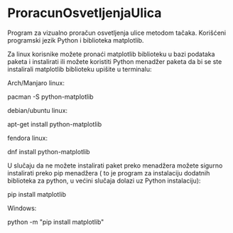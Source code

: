 # ProracunOsvetljenjaUlica
Program za vizualno proračun osvetljenja ulice metodom tačaka. Korišćeni programski jezik Python i biblioteka matplotlib.

Za linux korisnike možete pronaći matplotlib biblioteku u bazi podataka paketa i instalirati ili možete koristiti Python menadžer paketa da bi se ste instalirali matplotlib biblioteku upišite u terminalu:


Arch/Manjaro linux:

pacman -S python-matplotlib

debian/ubuntu linux:

apt-get install python-matplotlib

fendora linux:

dnf install python-matplotlib

U slučaju da ne možete instalirati paket preko menadžera možete sigurno instalirati preko pip menadžera ( to je program za instalaciju dodatnih biblioteka za python, u većini slučaja dolazi uz Python instalaciju):

pip install matplotlib


Windows:

python -m "pip install matplotlib"
